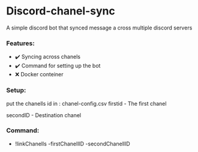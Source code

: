 # Discord-chanel-sync
A simple discord bot that synced message a cross multiple discord servers
### Features:
* ✔️ Syncing across chanels 
* ✔️ Command for setting up the bot 
* ❌ Docker conteiner 

### Setup:
put the chanells id in : chanel-config.csv
firstid - The first chanel

secondID - Destination chanel
### Command:
* !linkChanells -firstChanellID -secondChanellID
